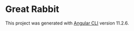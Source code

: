 # Great Rabbit

This project was generated with [Angular CLI](https://github.com/angular/angular-cli) version 11.2.6.
